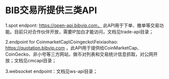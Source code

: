 # BIB交易所提供三类API  

1.spot endpont:  https://open-api.bibvip.com，  此API用于下单、撤单等交易功能。目前只对合作伙伴开放，需要IP加白才能访问，文档见trade-api目录；  

2.endpoint for CoinmarketCap\Coingecko\Feixiaohao:  https://quotation.bibvip.com  ，此API用于提供给CoinMarketCap、CoinGecko、非小号等三方网站，做币对列表和交易统计信息抓取，对公网开放；文档见cmcapi目录；    

3.websocket endpoint：文档见ws-api目录；
